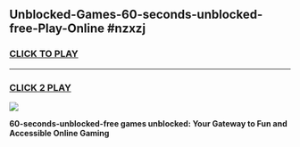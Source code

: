 
## Unblocked-Games-60-seconds-unblocked-free-Play-Online #nzxzj
<h3>
<a href="https://news.freeplayer.one?title=60-seconds-unblocked-free&ref=3">CLICK TO PLAY</a></h3>
<hr>

<h3>
<a href="https://news.freeplayer.one?title=60-seconds-unblocked-free&ref=3">CLICK 2 PLAY</a>
  
</h3>

<a href="https://news.freeplayer.one?title=60-seconds-unblocked-free&ref=3"><img src="https://clearcache.store/games.png"></a>


**60-seconds-unblocked-free games unblocked: Your Gateway to Fun and Accessible Online Gaming**
